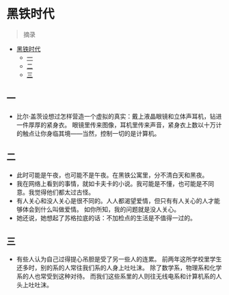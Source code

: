 # 黑铁时代

> 摘录

- [黑铁时代](#黑铁时代)
  - [一](#一)
  - [二](#二)
  - [三](#三)

## 一

- 比尔·盖茨设想过怎样营造一个虚拟的真实：戴上液晶眼镜和立体声耳机，钻进一件厚厚的紧身衣。
  眼镜里传来图像，耳机里传来声音，紧身衣上数以十万计的触点让你身临其境——当然，控制一切的是计算机。

## 二

- 此时可能是午夜，也可能不是午夜。在黑铁公寓里，分不清白天和黑夜。
- 我在网络上看到的事情，就如卡夫卡的小说。我可能是不懂，也可能是不同意。我觉得他们都太过古怪。
- 有人关心和没人关心是很不同的。人人都渴望爱情，但只有有人关心的人才能够体会到什么叫做爱情。
  如你所知，我的问题就是没人关心。
- 她还说，她想起了苏格拉底的话：不加检点的生活是不值得一过的。

## 三

- 有些人认为自己过得提心吊胆是受了另一些人的连累。
  前两年这所学校里学生还多时，别的系的人常往我们系的人身上吐吐沫。
  除了数学系，物理系和化学系的人也常受到这种对待。
  而我们这些系里的人则往无线电系和计算机系的人头上吐吐沫。
